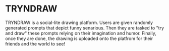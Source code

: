 # TRYNDRAW
TRYNDRAW is a social-lite drawing platform. Users are given randomly generated prompts that depict funny senarious. Then they are tasked to "try and draw" these prompts relying on their imagination and humor. Finally, once they are done, the drawing is uploaded onto the platfrom for their friends and the world to see! 
